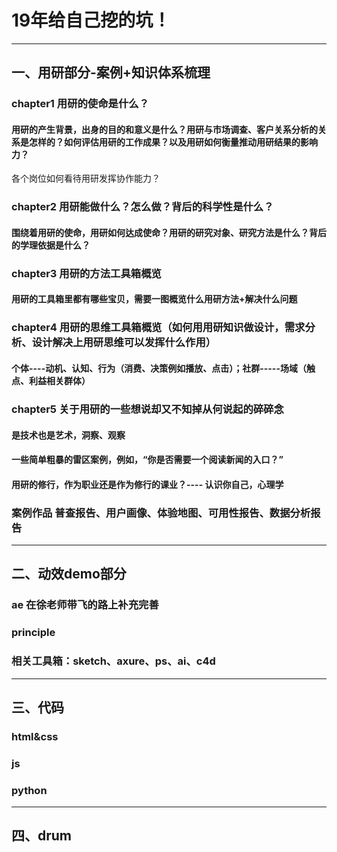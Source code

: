 # 19年给自己挖的坑！
-----------------------------
## 一、用研部分-案例+知识体系梳理

### chapter1 用研的使命是什么？
#### 用研的产生背景，出身的目的和意义是什么？用研与市场调查、客户关系分析的关系是怎样的？如何评估用研的工作成果？以及用研如何衡量推动用研结果的影响力？
各个岗位如何看待用研发挥协作能力？

### chapter2 用研能做什么？怎么做？背后的科学性是什么？
#### 围绕着用研的使命，用研如何达成使命？用研的研究对象、研究方法是什么？背后的学理依据是什么？

### chapter3 用研的方法工具箱概览
#### 用研的工具箱里都有哪些宝贝，需要一图概览什么用研方法+解决什么问题

### chapter4 用研的思维工具箱概览（如何用用研知识做设计，需求分析、设计解决上用研思维可以发挥什么作用）
#### 个体----动机、认知、行为（消费、决策例如播放、点击）；社群-----场域（触点、利益相关群体）

### chapter5 关于用研的一些想说却又不知掉从何说起的碎碎念
#### 是技术也是艺术，洞察、观察
#### 一些简单粗暴的雷区案例，例如，“你是否需要一个阅读新闻的入口？”
#### 用研的修行，作为职业还是作为修行的课业？---- 认识你自己，心理学

### 案例作品 普查报告、用户画像、体验地图、可用性报告、数据分析报告
---------------------------------------------------------------
## 二、动效demo部分

### ae 在徐老师带飞的路上补充完善
### principle
### 相关工具箱：sketch、axure、ps、ai、c4d
---------------------------------------------------------------
## 三、代码

### html&css
### js
### python
---------------------------------------------------------------
## 四、drum




